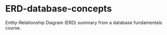 # ERD-database-concepts
Entity-Relationship Diagram (ERD) summary from a database fundamentals course.
